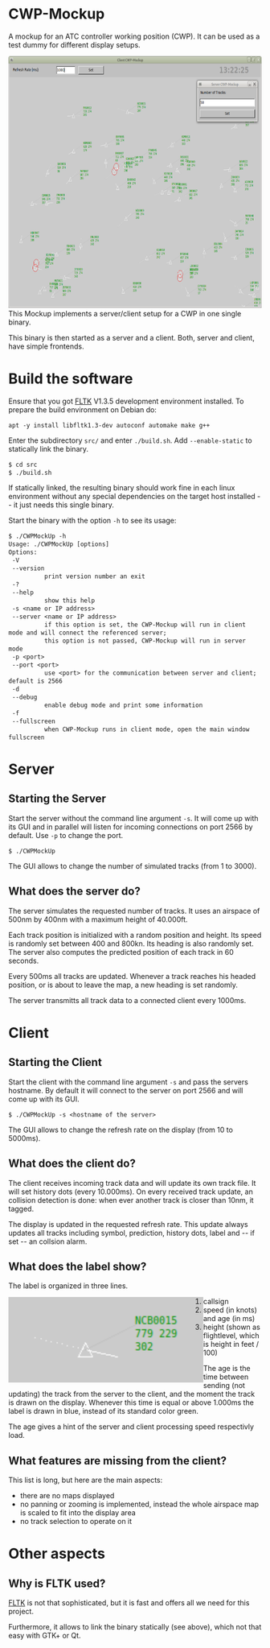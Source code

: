 # CWP-Mockup

A mockup for an ATC controller working position (CWP). It can be used as a test dummy for different display setups.

<div style="float:left;">
<img src="Ressources/Screenshots/CWP-Mockup-Screenshot-Display-1.png" height="500px">
</div>

This Mockup implements a server/client setup for a CWP in one single binary.

This binary is then started as a server and a client. Both, server and client, have simple frontends.

# Build the software

Ensure that you got [FLTK](https://www.fltk.org/) V1.3.5 development environment installed.
To prepare the build environment on Debian do:

```
apt -y install libfltk1.3-dev autoconf automake make g++
```

Enter the subdirectory `src/` and enter `./build.sh`. Add `--enable-static` to statically link the binary.

```
$ cd src
$ ./build.sh
```

If statically linked, the resulting binary should work fine in each linux environment without any special dependencies on the target host installed -- it just needs this single binary.

Start the binary with the option `-h` to see its usage:

```
$ ./CWPMockUp -h
Usage: ./CWPMockUp [options]
Options:
 -V
 --version
          print version number an exit
 -?
 --help
          show this help
 -s <name or IP address>
 --server <name or IP address>
          if this option is set, the CWP-Mockup will run in client mode and will connect the referenced server;
          this option is not passed, CWP-Mockup will run in server mode
 -p <port>
 --port <port>
          use <port> for the communication between server and client; default is 2566
 -d
 --debug
          enable debug mode and print some information
 -f
 --fullscreen
          when CWP-Mockup runs in client mode, open the main window fullscreen
```

# Server

## Starting the Server

Start the server without the command line argument `-s`. It will come up with its GUI and in parallel will listen for incoming connections on port 2566 by default. Use `-p` to change the port.

```
$ ./CWPMockUp
```

The GUI allows to change the number of simulated tracks (from 1 to 3000).

## What does the server do?
The server simulates the requested number of tracks. It uses an airspace of 500nm by 400nm with a maximum height of 40.000ft.

Each track position is initialized with a random position and height. Its speed is randomly set between 400 and 800kn. Its heading is also randomly set. The server also computes the predicted position of each track in 60 seconds.

Every 500ms all tracks are updated. Whenever a track reaches his headed position, or is about to leave the map, a new heading is set randomly.

The server transmitts all track data to a connected client every 1000ms.

# Client

## Starting the Client
Start the client with the command line argument `-s` and pass the servers hostname. By default it will connect to the server on port 2566 and will come up with its GUI.

```
$ ./CWPMockUp -s <hostname of the server>
```

The GUI allows to change the refresh rate on the display (from 10 to 5000ms).

## What does the client do?

The client receives incoming track data and will update its own track file. It will set history dots (every 10.000ms). On every received track update, an collision detection is done: when ever another track is closer than 10nm, it tagged.

The display is updated in the requested refresh rate. This update always updates all tracks including symbol, prediction, history dots, label and -- if set -- an collsion alarm.

## What does the label show?

The label is organized in three lines.

<div style="float:left;">
<img src="Ressources/Screenshots/CWP-Mockup-Screenshot-Display-Label-1.png" height="170px">
</div>

 1. callsign
 1. speed (in knots) and age (in ms)
 1. height (shown as flightlevel, which is height in feet / 100)
 
The age is the time between sending (not updating) the track from the server to the client, and the moment the track is drawn on the display. Whenever this time is equal or above 1.000ms the label is drawn in blue, instead of its standard color green.

The age gives a hint of the server and client processing speed respectivly load.

## What features are missing from the client?

This list is long, but here are the main aspects:

 - there are no maps displayed
 - no panning or zooming is implemented, instead the whole airspace map is scaled to fit into the display area
 - no track selection to operate on it

# Other aspects

## Why is FLTK used?

[FLTK](https://www.fltk.org/) is not that sophisticated, but it is fast and offers all we need for this project.

Furthermore, it allows to link the binary statically (see above), which not that easy with GTK+ or Qt.
